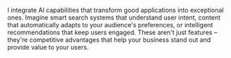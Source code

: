 I integrate AI capabilities that transform good applications into exceptional ones. Imagine smart search systems that understand user intent, content that automatically adapts to your audience's preferences, or intelligent recommendations that keep users engaged. These aren't just features – they're competitive advantages that help your business stand out and provide value to your users.